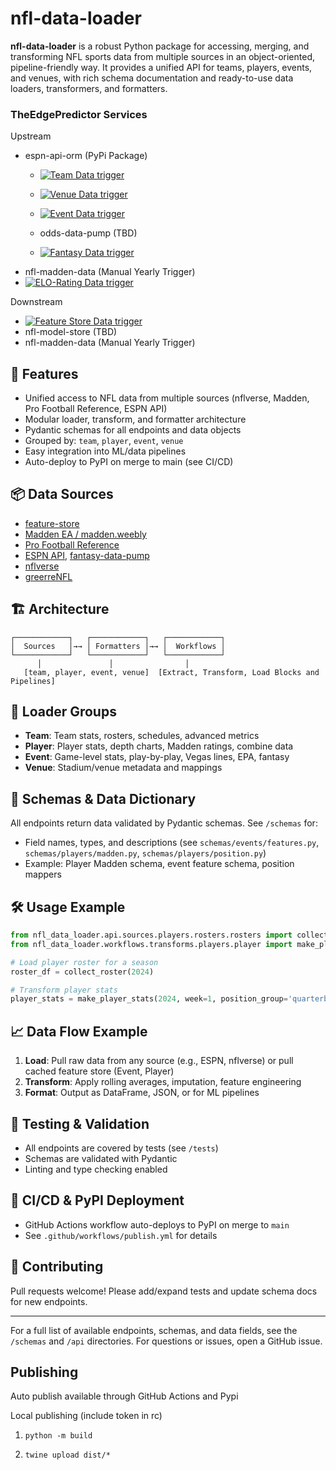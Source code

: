 
# nfl-data-loader

**nfl-data-loader** is a robust Python package for accessing, merging, and transforming NFL sports data from multiple sources in an object-oriented, pipeline-friendly way. It provides a unified API for teams, players, events, and venues, with rich schema documentation and ready-to-use data loaders, transformers, and formatters.

### TheEdgePredictor Services



Upstream
- espn-api-orm (PyPi Package)
    - [![Team Data trigger](https://github.com/theedgepredictor/team-data-pump/actions/workflows/team_data_trigger.yaml/badge.svg)](https://github.com/theedgepredictor/team-data-pump/actions/workflows/team_data_trigger.yaml)
    - [![Venue Data trigger](https://github.com/theedgepredictor/venue-data-pump/actions/workflows/venue_data_trigger.yaml/badge.svg)](https://github.com/theedgepredictor/venue-data-pump/actions/workflows/venue_data_trigger.yaml)
    - [![Event Data trigger](https://github.com/theedgepredictor/event-data-pump/actions/workflows/event_data_trigger.yaml/badge.svg)](https://github.com/theedgepredictor/event-data-pump/actions/workflows/event_data_trigger.yaml)
        
    - odds-data-pump (TBD) 
    - [![Fantasy Data trigger](https://github.com/theedgepredictor/fantasy-data-pump/actions/workflows/fantasy_data_trigger.yaml/badge.svg)](https://github.com/theedgepredictor/fantasy-data-pump/actions/workflows/fantasy_data_trigger.yaml)
- nfl-madden-data (Manual Yearly Trigger)
- [![ELO-Rating Data trigger](https://github.com/theedgepredictor/elo-rating/actions/workflows/elo_data_trigger.yaml/badge.svg)](https://github.com/theedgepredictor/elo-rating/actions/workflows/elo_data_trigger.yaml)

Downstream
- [![Feature Store Data trigger](https://github.com/theedgepredictor/nfl-feature-store/actions/workflows/feature_store_data_trigger.yaml/badge.svg)](https://github.com/theedgepredictor/nfl-feature-store/actions/workflows/feature_store_data_trigger.yaml)
- nfl-model-store (TBD)
- nfl-madden-data (Manual Yearly Trigger)


## 🚀 Features
- Unified access to NFL data from multiple sources (nflverse, Madden, Pro Football Reference, ESPN API)
- Modular loader, transform, and formatter architecture
- Pydantic schemas for all endpoints and data objects
- Grouped by: `team`, `player`, `event`, `venue`
- Easy integration into ML/data pipelines
- Auto-deploy to PyPI on merge to main (see CI/CD)

## 📦 Data Sources
- [feature-store](https://github.com/theedgepredictor/nfl-feature-store)
- [Madden EA / madden.weebly](https://github.com/theedgepredictor/nfl-madden-data)
- [Pro Football Reference](https://www.pro-football-reference.com/)
- [ESPN API](https://github.com/theedgepredictor/espn-api-orm), [fantasy-data-pump](https://github.com/theedgepredictor/fantasy-data-pump)
- [nflverse](https://github.com/nflverse/nflverse-data)
- [greerreNFL](https://github.com/greerreNFL)

## 🏗️ Architecture
```
┌────────────┐   ┌────────────┐   ┌────────────┐
│  Sources   │→→ │ Formatters │→→ │  Workflows │
└────────────┘   └────────────┘   └────────────┘
      │               │                │
   [team, player, event, venue]  [Extract, Transform, Load Blocks and Pipelines]
```

## 🧩 Loader Groups
- **Team**: Team stats, rosters, schedules, advanced metrics
- **Player**: Player stats, depth charts, Madden ratings, combine data
- **Event**: Game-level stats, play-by-play, Vegas lines, EPA, fantasy
- **Venue**: Stadium/venue metadata and mappings

## 📑 Schemas & Data Dictionary
All endpoints return data validated by Pydantic schemas. See `/schemas` for:
- Field names, types, and descriptions (see `schemas/events/features.py`, `schemas/players/madden.py`, `schemas/players/position.py`)
- Example: Player Madden schema, event feature schema, position mappers

## 🛠️ Usage Example
```python
from nfl_data_loader.api.sources.players.rosters.rosters import collect_roster
from nfl_data_loader.workflows.transforms.players.player import make_player_stats

# Load player roster for a season
roster_df = collect_roster(2024)

# Transform player stats
player_stats = make_player_stats(2024, week=1, position_group='quarterback')
```

## 📈 Data Flow Example
1. **Load**: Pull raw data from any source (e.g., ESPN, nflverse) or pull cached feature store (Event, Player)
2. **Transform**: Apply rolling averages, imputation, feature engineering
3. **Format**: Output as DataFrame, JSON, or for ML pipelines

## 🧪 Testing & Validation
- All endpoints are covered by tests (see `/tests`)
- Schemas are validated with Pydantic
- Linting and type checking enabled

## 🤖 CI/CD & PyPI Deployment
- GitHub Actions workflow auto-deploys to PyPI on merge to `main`
- See `.github/workflows/publish.yml` for details

## 🤝 Contributing
Pull requests welcome! Please add/expand tests and update schema docs for new endpoints.

---

For a full list of available endpoints, schemas, and data fields, see the `/schemas` and `/api` directories. For questions or issues, open a GitHub issue.

## Publishing

Auto publish available through GitHub Actions and Pypi

Local publishing (include token in rc)

1. ```python -m build```

2. ```twine upload dist/*```